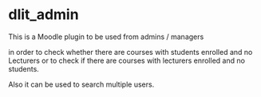 # dlit_admin
This is a Moodle plugin to be used from admins / managers

in order to check whether there are courses with students enrolled and no Lecturers or to check if there are courses with lecturers enrolled and no students.


Also it can be used to search multiple users.

